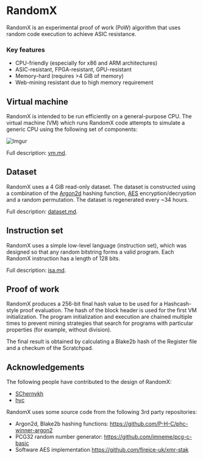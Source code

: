 # RandomX
RandomX is an experimental proof of work (PoW) algorithm that uses random code execution to achieve ASIC resistance.

### Key features

* CPU-friendly (especially for x86 and ARM architectures)
* ASIC-resistant, FPGA-resistant, GPU-resistant
* Memory-hard (requires  >4 GiB of memory)
* Web-mining resistant due to high memory requirement

## Virtual machine

RandomX is intended to be run efficiently on a general-purpose CPU. The virtual machine (VM) which runs RandomX code attempts to simulate a generic CPU using the following set of components:

![Imgur](https://i.imgur.com/ZAfbX9m.png)

Full description: [vm.md](doc/vm.md).

## Dataset

RandomX uses a 4 GiB read-only dataset. The dataset is constructed using a combination of the [Argon2d](https://en.wikipedia.org/wiki/Argon2) hashing function, [AES](https://en.wikipedia.org/wiki/Advanced_Encryption_Standard) encryption/decryption and a random permutation. The dataset is regenerated every ~34 hours.

Full description: [dataset.md](doc/dataset.md).

## Instruction set

RandomX uses a simple low-level language (instruction set), which was designed so that any random bitstring forms a valid program. Each RandomX instruction has a length of 128 bits.

Full description: [isa.md](doc/isa.md).

## Proof of work

RandomX produces a 256-bit final hash value to be used for a Hashcash-style proof evaluation.
The hash of the block header is used for the first VM initialization. The program initialization and execution are chained multiple times to prevent mining strategies that search for programs with particular properties (for example, without division).

The final result is obtained by calculating a Blake2b hash of the Register file and a checkum of the Scratchpad.

## Acknowledgements
The following people have contributed to the design of RandomX:
* [SChernykh](https://github.com/SChernykh)
* [hyc](https://github.com/hyc)

RandomX uses some source code from the following 3rd party repositories:
* Argon2d, Blake2b hashing functions: https://github.com/P-H-C/phc-winner-argon2
* PCG32 random number generator: https://github.com/imneme/pcg-c-basic
* Software AES implementation https://github.com/fireice-uk/xmr-stak